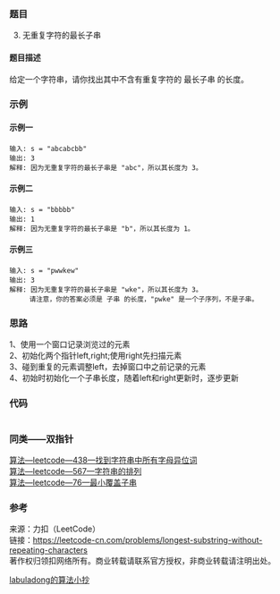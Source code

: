 ### 题目
3. 无重复字符的最长子串

#### 题目描述
给定一个字符串，请你找出其中不含有重复字符的 最长子串 的长度。

### 示例

#### 示例一
```config
输入: s = "abcabcbb"
输出: 3 
解释: 因为无重复字符的最长子串是 "abc"，所以其长度为 3。
```

#### 示例二
```config
输入: s = "bbbbb"
输出: 1
解释: 因为无重复字符的最长子串是 "b"，所以其长度为 1。
```

#### 示例三
```config
输入: s = "pwwkew"
输出: 3
解释: 因为无重复字符的最长子串是 "wke"，所以其长度为 3。
     请注意，你的答案必须是 子串 的长度，"pwke" 是一个子序列，不是子串。
```

### 思路
1、使用一个窗口记录浏览过的元素  
2、初始化两个指针left,right;使用right先扫描元素  
3、碰到重复的元素调整left，去掉窗口中之前记录的元素  
4、初始时初始化一个子串长度，随着left和right更新时，逐步更新  

### 代码
```golang
```

### 同类——双指针
[算法—leetcode—438—找到字符串中所有字母异位词](https://juejin.cn/post/6901683129849741320)  
[算法—leetcode—567—字符串的排列](https://juejin.cn/post/6901209346459074573)  
[算法—leetcode—76—最小覆盖子串](https://juejin.cn/post/6901184530648924167)  

### 参考
来源：力扣（LeetCode）  
链接：https://leetcode-cn.com/problems/longest-substring-without-repeating-characters  
著作权归领扣网络所有。商业转载请联系官方授权，非商业转载请注明出处。  

[labuladong的算法小抄](https://leetcode-cn.com/problems/longest-substring-without-repeating-characters/)

